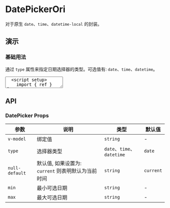 # DatePickerOri

对于原生 `date`、`time`、`datetime-local` 的封装。

## 演示

<script setup>
  import { ref } from 'vue'
  import { DatePickerOri } from "../../src"

  const date = ref('')
  const time = ref('')
  const datetime = ref('')
</script>

### 基础用法

通过 `type` 属性来指定日期选择器的类型。可选值有: `date`、`time`、`datetime`。

<ClientOnly>
  <CodePreview>
  <textarea lang="vue">
  <script setup>
    import { ref } from 'vue'
    //-
    const date = ref('')
    const time = ref('')
    const datetime = ref('')
  </script>
  <template>
    <nt-date-picker-ori v-model="date" type="date" null-default="current"></nt-date-picker-ori>
    <nt-date-picker-ori v-model="time" type="time" class="ml-10" null-default="current"></nt-date-picker-ori>
    <nt-date-picker-ori v-model="datetime" type="datetime" class="ml-10" null-default="current"></nt-date-picker-ori>
  </template>
  </textarea>
  <template #preview>
    <DatePickerOri v-model="date" type="date" null-default="current"></DatePickerOri>
    <DatePickerOri v-model="time" type="time" class="ml-10" null-default="current"></DatePickerOri>
    <DatePickerOri v-model="datetime" type="datetime" class="ml-10" null-default="current"></DatePickerOri>
  </template>
  </CodePreview>
</ClientOnly>

## API

### DatePicker Props

<!-- prettier-ignore -->
| 参数 | 说明 | 类型 | 默认值 |
| --- | --- | --- | --- |
| `v-model` | 绑定值 | `string` | - |
| `type` | 选择器类型 | `date`、`time`、`datetime` | `date` |
| `null-default` | 默认值, 如果设置为: `current` 则表明默认为当前时间 | `string` | `current` |
| `min` | 最小可选日期 | `string` | - |
| `max` | 最大可选日期 | `string` | - |
